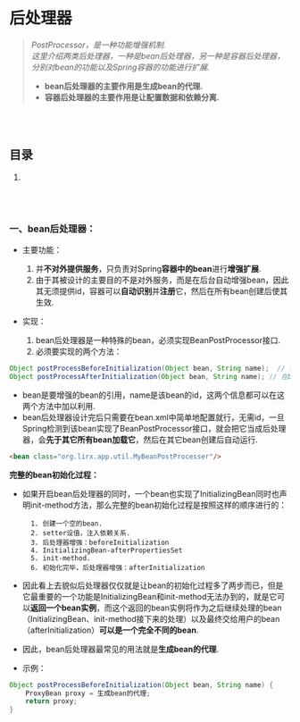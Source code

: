 # 后处理器
> *PostProcessor，是一种功能增强机制.*<br>
> *这里介绍两类后处理器，一种是bean后处理器，另一种是容器后处理器，分别对bean的功能以及Spring容器的功能进行扩展.*
> - **bean后处理器的主要作用是生成bean的代理.**<br>
> - **容器后处理器的主要作用是让配置数据和依赖分离.**<br>

<br><br>

## 目录
1.

<br><br>

### 一、bean后处理器：
- 主要功能：
  1. 并**不对外提供服务**，只负责对Spring**容器中的bean**进行**增强扩展**.
  2. 由于其被设计的主要目的不是对外服务，而是在后台自动增强bean，因此其无须提供id，容器可以**自动识别**并**注册**它，然后在所有bean创建后使其生效.


- 实现：
  1. bean后处理器是一种特殊的bean，必须实现BeanPostProcessor接口.
  2. 必须要实现的两个方法：

```java
Object postProcessBeforeInitialization(Object bean, String name);  // 在bean创建后自动调用
Object postProcessAfterInitialization(Object bean, String name); // 在bean初始化之后自动调用
```

- bean是要增强的bean的引用，name是该bean的id，这两个信息都可以在这两个方法中加以利用.
- bean后处理器设计完后只需要在bean.xml中简单地配置就行，无需id，一旦Spring检测到该bean实现了BeanPostProcessor接口，就会把它当成后处理器，会**先于其它所有bean加载它**，然后在其它bean创建后自动运行.

```html
<bean class="org.lirx.app.util.MyBeanPostProcesser"/>
```

**完整的bean初始化过程：**

- 如果开启bean后处理器的同时，一个bean也实现了InitializingBean同时也声明init-method方法，那么完整的bean初始化过程是按照这样的顺序进行的：


        1. 创建一个空的bean.
        2. setter设值，注入依赖关系.
        3. 后处理器增强：beforeInitialization
        4. InitializingBean-afterPropertiesSet
        5. init-method.
        6. 初始化完毕，后处理器增强：afterInitialization


- 因此看上去貌似后处理器仅仅就是让bean的初始化过程多了两步而已，但是它最重要的一个功能是InitializingBean和init-method无法办到的，就是它可以**返回一个bean实例**，而这个返回的bean实例将作为之后继续处理的bean（InitializingBean、init-method接下来的处理）以及最终交给用户的bean（afterInitialization）**可以是一个完全不同的bean**.
- 因此，bean后处理器最常见的用法就是**生成bean的代理**.
- 示例：

```java
Object postProcessBeforeInitialization(Object bean, String name) {
    ProxyBean proxy = 生成bean的代理;
    return proxy;
}
```
